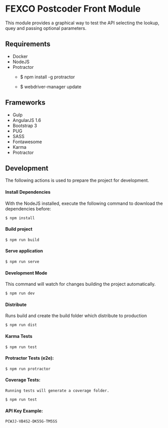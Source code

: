 # FEXCO Postcoder Front Module

This module provides a graphical way to test the API selecting the lookup, quey and passing optional parameters.

## Requirements

- Docker
- NodeJS
- Protractor
    - $ npm install -g protractor
        
    - $ webdriver-manager update
        
    

## Frameworks

- Gulp
- AngularJS 1.6
- Bootstrap 3
- PUG
- SASS
- Fontawesome
- Karma
- Protractor

## Development

The following actions is used to prepare the project for development.

#### Install Dependencies

With the NodeJS installed, execute the following command to download the dependencies before:
    
    $ npm install
    
#### Build project

    $ npm run build
    
#### Serve application

    $ npm run serve
    
#### Development Mode

This command will watch for changes building the project automatically.

    $ npm run dev
    
#### Distribute

Runs build and create the build folder which distribute to production

    $ npm run dist
    
#### Karma Tests

    $ npm run test
    
#### Protractor Tests (e2e):

    $ npm run protractor
    
#### Coverage Tests:
    
    Running tests will generate a coverage folder.
    
    $ npm run test

#### API Key Example:

    PCWJJ-VB4S2-DK55G-TM5SS
